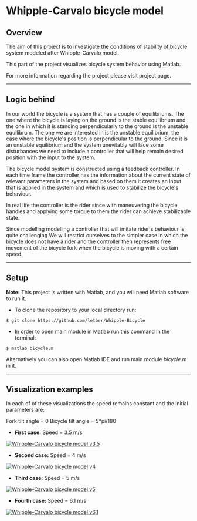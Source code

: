 # Whipple-Carvalo bicycle model

## Overview

The aim of this project is to investigate the conditions of stability of bicycle system modeled after Whipple-Carvalo model. 

This part of the project visualizes bicycle system behavior using Matlab.

For more information regarding the project please visit project page.

---

## Logic behind

In our world the bicycle is a system that has a couple of equilibriums. The one where the bicycle is laying on the ground is the stable equilibrium and the one in which it is standing perpendicularly to the ground is the unstable equilibrum. The one we are interested in is the unstable equilibrium, the case where the bicycle's position is perpendicular to the ground.
Since it is an unstable equilibrium and the system unevitably will face some disturbances we need to include a controller that will help remain desired position with the input to the system. 

The bicycle model system is constructed using a feedback controller. In each time frame the controller has the information about the current state of relevant parameters in the system and based on them it creates an input that is applied in the system and which is used to stabilize the bicycle's behaviour. 

In real life the controller is the rider since with maneuvering the bicycle handles and applying some torque to them the rider can achieve stabilizable state.

Since modelling modelling a controller that will imitate rider's behaviour is quite challenging We will restrict ourselves to the simpler case in which the bicycle does not have a rider and the controller then represents free movement of the bicycle fork when the bicycle is moving with a certain speed.

---

## Setup
**Note:** This project is written with Matlab, and you will need Matlab software to run it.

- To clone the repository to your local directory run: 
~~~
$ git clone https://github.com/letber/Whipple-Bicycle
~~~

-  In order to open main module in Matlab run this command in the terminal:
~~~
$ matlab bicycle.m
~~~ 

Alternatively you can also open Matlab IDE and run main module $bicycle.m$ in it.

---

## Visualization examples

In each of of these visualizations the speed remains constant and the initial parameters are:

Fork tilt angle = 0
Bicycle tilt angle = 5*pi/180

- **First case:**
Speed = 3.5 m/s

[![Whipple-Carvalo bicycle model v3.5](https://img.youtube.com/vi/Paf1Ywdv4PY/maxresdefault.jpg)](https://www.youtube.com/watch?v=Paf1Ywdv4PY&ab_channel=danyloG)

- **Second case:**
Speed = 4 m/s

[![Whipple-Carvalo bicycle model v4](https://img.youtube.com/vi/nCJ1wVmVlJw/maxresdefault.jpg)](https://www.youtube.com/watch?v=nCJ1wVmVlJw&ab_channel=danyloG)

- **Third case:**
Speed = 5 m/s

[![Whipple-Carvalo bicycle model v5](https://img.youtube.com/vi/KqlnKYFQC9A/maxresdefault.jpg)](https://www.youtube.com/watch?v=KqlnKYFQC9A&ab_channel=danyloG)

- **Fourth case:**
Speed = 6.1 m/s

[![Whipple-Carvalo bicycle model v6.1](https://img.youtube.com/vi/qtyIAezpxPk/maxresdefault.jpg)](https://www.youtube.com/watch?v=qtyIAezpxPk&ab_channel=danyloG)
